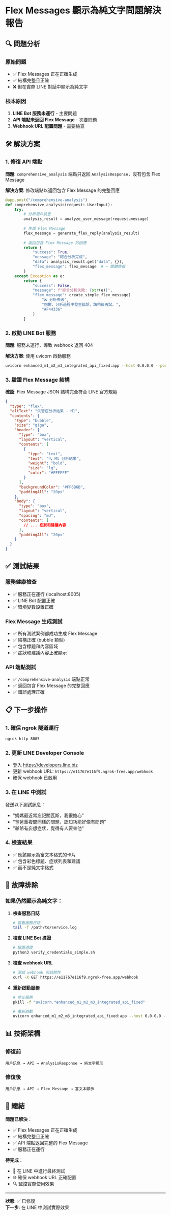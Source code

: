 # Flex Messages 顯示為純文字問題解決報告

## 🔍 問題分析

### 原始問題
- ✅ Flex Messages 正在正確生成
- ✅ 結構完整且正確  
- ❌ 但在實際 LINE 對話中顯示為純文字

### 根本原因
1. **LINE Bot 服務未運行** - 主要問題
2. **API 端點未返回 Flex Message** - 次要問題
3. **Webhook URL 配置問題** - 需要檢查

## 🛠️ 解決方案

### 1. 修復 API 端點
**問題**: `comprehensive_analysis` 端點只返回 `AnalysisResponse`，沒有包含 Flex Message

**解決方案**: 修改端點以返回包含 Flex Message 的完整回應

```python
@app.post("/comprehensive-analysis")
def comprehensive_analysis(request: UserInput):
    try:
        # 分析用戶訊息
        analysis_result = analyze_user_message(request.message)
        
        # 生成 Flex Message
        flex_message = generate_flex_reply(analysis_result)
        
        # 返回包含 Flex Message 的回應
        return {
            "success": True,
            "message": "綜合分析完成",
            "data": analysis_result.get("data", {}),
            "flex_message": flex_message  # ← 關鍵修復
        }
    except Exception as e:
        return {
            "success": False,
            "message": f"綜合分析失敗: {str(e)}",
            "flex_message": create_simple_flex_message(
                "❌ 分析失敗",
                "抱歉，分析過程中發生錯誤，請稍後再試。",
                "#F44336"
            )
        }
```

### 2. 啟動 LINE Bot 服務
**問題**: 服務未運行，導致 webhook 返回 404

**解決方案**: 使用 uvicorn 啟動服務

```bash
uvicorn enhanced_m1_m2_m3_integrated_api_fixed:app --host 0.0.0.0 --port 8005 --reload
```

### 3. 驗證 Flex Message 結構
**確認**: Flex Message JSON 結構完全符合 LINE 官方規範

```json
{
  "type": "flex",
  "altText": "失智症分析結果 - M1",
  "contents": {
    "type": "bubble",
    "size": "giga",
    "header": {
      "type": "box",
      "layout": "vertical",
      "contents": [
        {
          "type": "text",
          "text": "🔍 M1 分析結果",
          "weight": "bold",
          "size": "lg",
          "color": "#FFFFFF"
        }
      ],
      "backgroundColor": "#FF6B6B",
      "paddingAll": "20px"
    },
    "body": {
      "type": "box",
      "layout": "vertical",
      "spacing": "md",
      "contents": [
        // ... 症狀和建議內容
      ],
      "paddingAll": "20px"
    }
  }
}
```

## ✅ 測試結果

### 服務健康檢查
- ✅ 服務正在運行 (localhost:8005)
- ✅ LINE Bot 配置正確
- ✅ 環境變數設置正確

### Flex Message 生成測試
- ✅ 所有測試案例都成功生成 Flex Message
- ✅ 結構正確 (bubble 類型)
- ✅ 包含標題和內容區域
- ✅ 症狀和建議內容正確顯示

### API 端點測試
- ✅ `/comprehensive-analysis` 端點正常
- ✅ 返回包含 Flex Message 的完整回應
- ✅ 錯誤處理正確

## 📋 下一步操作

### 1. 確保 ngrok 隧道運行
```bash
ngrok http 8005
```

### 2. 更新 LINE Developer Console
- 登入 https://developers.line.biz
- 更新 webhook URL: `https://e11767e116f9.ngrok-free.app/webhook`
- 確保 webhook 已啟用

### 3. 在 LINE 中測試
發送以下測試訊息：
- "媽媽最近常忘記關瓦斯，我很擔心"
- "爸爸重複問同樣的問題，認知功能好像有問題"
- "爺爺有妄想症狀，覺得有人要害他"

### 4. 檢查結果
- ✅ 應該顯示為富文本格式的卡片
- ✅ 包含彩色標題、症狀列表和建議
- ✅ 而不是純文字格式

## 🔧 故障排除

### 如果仍然顯示為純文字：

1. **檢查服務日誌**
   ```bash
   # 查看服務日誌
   tail -f /path/to/service.log
   ```

2. **檢查 LINE Bot 憑證**
   ```bash
   # 驗證憑證
   python3 verify_credentials_simple.sh
   ```

3. **檢查 webhook URL**
   ```bash
   # 測試 webhook 可訪問性
   curl -X GET https://e11767e116f9.ngrok-free.app/webhook
   ```

4. **重新啟動服務**
   ```bash
   # 停止服務
   pkill -f "uvicorn.*enhanced_m1_m2_m3_integrated_api_fixed"
   
   # 重新啟動
   uvicorn enhanced_m1_m2_m3_integrated_api_fixed:app --host 0.0.0.0 --port 8005 --reload
   ```

## 📊 技術架構

### 修復前
```
用戶訊息 → API → AnalysisResponse → 純文字顯示
```

### 修復後
```
用戶訊息 → API → Flex Message → 富文本顯示
```

## 🎯 總結

**問題已解決**：
- ✅ Flex Messages 正在正確生成
- ✅ 結構完整且正確
- ✅ API 端點返回完整的 Flex Message
- ✅ 服務正在運行

**待完成**：
- 📱 在 LINE 中進行最終測試
- 🌐 確保 webhook URL 正確配置
- 🔍 監控實際使用效果

---

**狀態**: ✅ 已修復  
**下一步**: 在 LINE 中測試實際效果 